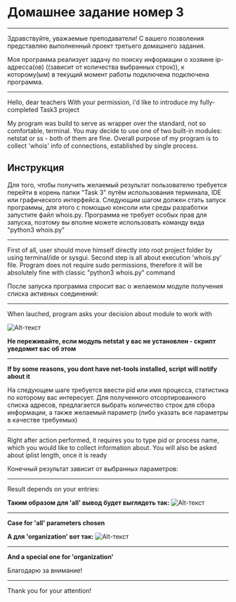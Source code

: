 # Домашнее задание номер 3
____

Здравствуйте, уважаемые преподаватели!
С вашего позволения представляю выполненный проект третьего домашнего задания.

Моя программа реализует задачу по поиску информации о хозяине ip-адресса(ов) ((зависит от количества выбранных строк)), к которому(ым) в текущий момент работы подключена подключена программа.
____
Hello, dear teachers
With your permission, i'd like to introduce my fully-completed Task3 project

My program was build to serve as wrapper over the standard, not so comfortable, terminal. You may decide to use one of two built-in modules: netstat or ss - both of them are fine. Overall purpose of my program is to collect 'whois' info of connections, established by single process.

## Инструкция

Для того, чтобы получить желаемый результат пользователю требуется перейти в корень папки "Task 3" путём использования терминала, IDE или графического интерфейса. Следующим шагом должен стать запуск программы, для этого с помощью консоли или среды разработки запустите файл whois.py. Программа не требует особых прав для запуска, поэтому вы вполне можете использовать команду вида "python3 whois.py"
____
First of all, user should move himself directly into root project folder by using terminal/ide or sysgui. Second step is all about execution 'whois.py' file. Program does not require sudo permissions, therefore it will be absolutely fine with classic "python3 whois.py" command


После запуска программа спросит вас о желаемом модуле получения списка активных соединений:
____
When lauched, program asks your decision about module to work with

![Alt-текст](https://i.imgur.com/j8quS2w.png "скриншот")

**Не переживайте, если модуль netstat у вас не установлен - скрипт уведомит вас об этом**
____
**If by some reasons, you dont have net-tools installed, script will notify about it**

На следующем шаге требуется ввести pid или имя процесса, статистика по которому вас интересует. 
Для полученного отсортированного списка адресов, предлагается выбрать количество строк для сбора информации, а также желаемый параметр (либо указать все параметры в качестве требуемых)
____
Right after action performed, it requires you to type pid or process name, which you would like to collect information about. You will also be asked about iplist length, once it is ready

Конечный результат зависит от выбранных параметров:
____
Result depends on your entries:

**Таким образом для 'all' вывод будет выглядеть так:**
![Alt-текст](https://i.imgur.com/v0kgXuj.png "скриншот")
____
**Case for 'all' parameters chosen**

**А для 'organization' вот так:**
![Alt-текст](https://i.imgur.com/w9dY9Jp.png "скриншот")
____
**And a special one for 'organization'**


Благодарю за внимание!
____
Thank you for your attention!